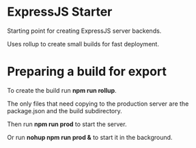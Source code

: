 # ExpressJS Starter

Starting point for creating ExpressJS server backends.

Uses rollup to create small builds for fast deployment.

# Preparing a build for export

To create the build run **npm run rollup**.

The only files that need copying to the production server are the package.json and the build subdirectory.

Then run **npm run prod** to start the server.

Or run **nohup npm run prod &** to start it in the background.
